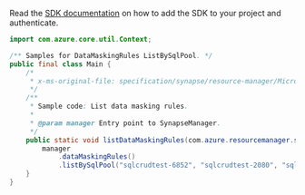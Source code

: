 Read the [SDK documentation](https://github.com/Azure/azure-sdk-for-java/blob/azure-resourcemanager-synapse_1.0.0-beta.2/sdk/synapse/azure-resourcemanager-synapse/README.md) on how to add the SDK to your project and authenticate.

```java
import com.azure.core.util.Context;

/** Samples for DataMaskingRules ListBySqlPool. */
public final class Main {
    /*
     * x-ms-original-file: specification/synapse/resource-manager/Microsoft.Synapse/stable/2021-06-01/examples/DataMaskingRuleList.json
     */
    /**
     * Sample code: List data masking rules.
     *
     * @param manager Entry point to SynapseManager.
     */
    public static void listDataMaskingRules(com.azure.resourcemanager.synapse.SynapseManager manager) {
        manager
            .dataMaskingRules()
            .listBySqlPool("sqlcrudtest-6852", "sqlcrudtest-2080", "sqlcrudtest-331", Context.NONE);
    }
}
```
